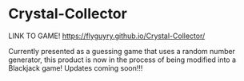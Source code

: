 # Crystal-Collector
LINK TO GAME!
https://flyguyry.github.io/Crystal-Collector/

Currently presented as a guessing game that uses a random number generator, this product is now in the process of being modified into a Blackjack game! Updates coming soon!!!
